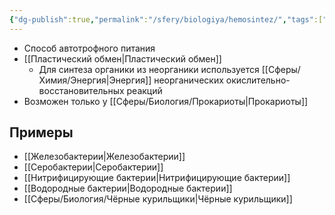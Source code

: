 ```yaml
---
{"dg-publish":true,"permalink":"/sfery/biologiya/hemosintez/","tags":["Общаябиология"]}
---
```


- Способ автотрофного питания
- [[Пластический обмен\|Пластический обмен]]
	- Для синтеза органики из неорганики используется [[Сферы/Химия/Энергия\|Энергия]] неорганических окислительно-восстановительных реакций
- Возможен только у [[Сферы/Биология/Прокариоты\|Прокариоты]]
## Примеры
- [[Железобактерии\|Железобактерии]]
- [[Серобактерии\|Серобактерии]]
- [[Нитрифицирующие бактерии\|Нитрифицирующие бактерии]]
- [[Водородные бактерии\|Водородные бактерии]]
- [[Сферы/Биология/Чёрные курильщики\|Чёрные курильщики]] 